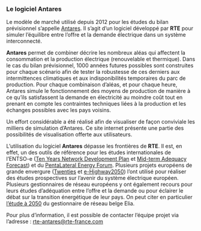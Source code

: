 ### Le logiciel Antares

Le modèle de marché utilisé depuis 2012 pour les études du bilan prévisionnel s’appelle <a href="https://antares.rte-france.com/?page_id=99&lang=en" target="_blank">Antares</a>. Il s’agit d’un logiciel développé par **RTE** pour simuler l’équilibre entre l’offre et la demande électrique dans un système interconnecté.

**Antares** permet de combiner décrire les nombreux aléas qui affectent la consommation et la production électrique (renouvelable et thermique). Dans le cas du bilan prévisionnel, 1000 années futures possibles sont construites pour chaque scénario afin de tester la robustesse de ces derniers aux intermittences climatiques et aux indisponibilités temporaires du parc de production. 
Pour chaque combinaison d’aléas, et pour chaque heure, Antares simule le fonctionnement des moyens de production de manière à ce qu’ils satisfassent la demande en électricité au moindre coût tout en prenant en compte les contraintes techniques liées à la production et les échanges possibles avec les pays voisins.

Un effort considérable a été réalisé afin de visualiser de façon conviviale les milliers de simulation d’Antares. Ce site internet présente une partie des possibilités de visualisation offerte aux utilisateurs. 

L’utilisation du logiciel **Antares** dépasse les frontières de **RTE**. Il est, en effet, un des outils de référence pour les études internationales de l’ENTSO-e (<a href="https://www.entsoe.eu/major-projects/ten-year-network-development-plan/ten%20year%20network%20development%20plan%202016/Pages/default.aspx" target="_blank">Ten Years Network Development Plan</a> et <a href="https://www.entsoe.eu/outlooks/maf/Pages/default.aspx" target="_blank">Mid-term Adequacy Forecast</a>) et du <a href="http://www.benelux.int/files/1615/1749/6861/2018-01-31_-_2nd_PLEF_GAA_report.pdf" target="_blank">PentaLateral Energy Forum</a>. Plusieurs projets européens de grande envergure (<a href="http://www.ewea.org/fileadmin/files/library/publications/reports/Twenties_report_short.pdf" target="_blank">Twenties</a> et <a href="http://www.e-highway2050.eu/e-highway2050/" target="_blank">e-Highway2050</a>) l’ont utilisé pour réaliser des études prospectives sur l’avenir du système électrique européen.
Plusieurs gestionnaires de réseau européens y ont également recours pour leurs études d’adéquation entre l’offre et la demande ou pour éclairer le débat sur la transition énergétique de leur pays. On peut citer en particulier <a href="http://www.elia.be/~/media/files/Elia/About-Elia/Studies/20171114_ELIA_4584_AdequacyScenario.pdf" target="_blank">l’étude à 2050</a> du gestionnaire de réseau belge Elia.

Pour plus d’information, il est possible de contacter l’équipe projet via l’adresse : rte-antares@rte-france.com 
